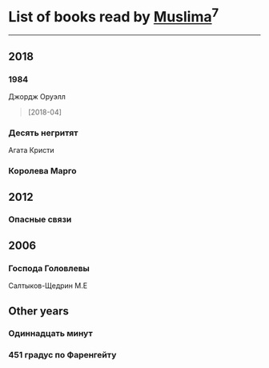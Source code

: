 # List of books read by [Muslima](https://www.facebook.com/app_scoped_user_id/1867395113473883/)<sup>7</sup>
---

## 2018

### 1984
Джордж Оруэлл
> [2018-04] 


### Десять негритят
Агата Кристи


### Королева Марго



## 2012

### Опасные связи



## 2006

### Господа Головлевы
Салтыков-Щедрин М.Е



## Other years

### Одиннадцать минут


### 451 градус по Фаренгейту



